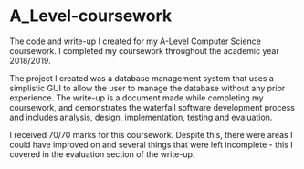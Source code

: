 # A_Level-coursework
The code and write-up I created for my A-Level Computer Science coursework. I completed my coursework throughout the academic year 2018/2019.

The project I created was a database management system that uses a simplistic GUI to allow the user to manage the database without any prior experience. The write-up is a document made while completing my coursework, and demonstrates the waterfall software development process and includes analysis, design, implementation, testing and evaluation.

I received 70/70 marks for this coursework. Despite this, there were areas I could have improved on and several things that were left incomplete - this I covered in the evaluation section of the write-up.
